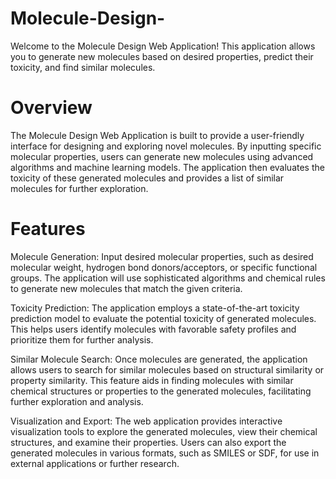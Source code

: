 # Molecule-Design-
Welcome to the Molecule Design Web Application! This application allows you to generate new molecules based on desired properties, predict their toxicity, and find similar molecules.
# Overview
The Molecule Design Web Application is built to provide a user-friendly interface for designing and exploring novel molecules. By inputting specific molecular properties, users can generate new molecules using advanced algorithms and machine learning models. The application then evaluates the toxicity of these generated molecules and provides a list of similar molecules for further exploration.
# Features
Molecule Generation: Input desired molecular properties, such as desired molecular weight, hydrogen bond donors/acceptors, or specific functional groups. The application will use sophisticated algorithms and chemical rules to generate new molecules that match the given criteria.

Toxicity Prediction: The application employs a state-of-the-art toxicity prediction model to evaluate the potential toxicity of generated molecules. This helps users identify molecules with favorable safety profiles and prioritize them for further analysis.

Similar Molecule Search: Once molecules are generated, the application allows users to search for similar molecules based on structural similarity or property similarity. This feature aids in finding molecules with similar chemical structures or properties to the generated molecules, facilitating further exploration and analysis.

Visualization and Export: The web application provides interactive visualization tools to explore the generated molecules, view their chemical structures, and examine their properties. Users can also export the generated molecules in various formats, such as SMILES or SDF, for use in external applications or further research.
